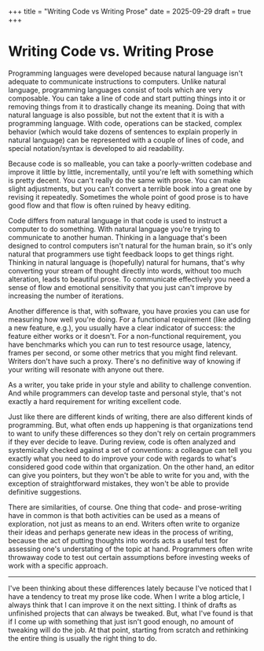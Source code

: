 +++ 
title = "Writing Code vs Writing Prose"
date = 2025-09-29
draft = true
+++ 

# Writing Code vs. Writing Prose

Programming languages were developed because natural language isn't adequate to communicate
instructions to computers. Unlike natural language, programming languages consist of tools which are
very composable. You can take a line of code and start putting things into it or removing things
from it to drastically change its meaning. Doing that with natural language is also possible, but
not the extent that it is with a programming language. With code, operations can be stacked, complex
behavior (which would take dozens of sentences to explain properly in natural language) can be
represented with a couple of lines of code, and special notation/syntax is developed to aid
readability.

Because code is so malleable, you can take a poorly-written codebase and improve it little by
little, incrementally, until you're left with something which is pretty decent. You can't really do
the same with prose. You can make slight adjustments, but you can't convert a terrible book into a
great one by revising it repeatedly. Sometimes the whole point of good prose is to have good flow
and that flow is often ruined by heavy editing.

Code differs from natural language in that code is used to instruct a computer to do something. With
natural language you're trying to communicate to another human. Thinking in a language that's been
designed to control computers isn't natural for the human brain, so it's only natural that
programmers use tight feedback loops to get things right. Thinking in natural language is
(hopefully) natural for humans, that's why converting your stream of thought directly into words,
without too much alteration, leads to beautiful prose. To communicate effectively you need a sense
of flow and emotional sensitivity that you just can't improve by increasing the number of
iterations.

Another difference is that, with software, you have proxies you can use for measuring how well
you're doing. For a functional requirement (like adding a new feature, e.g.), you usually have a
clear indicator of success: the feature either works or it doesn't. For a non-functional
requirement, you have benchmarks which you can run to test resource usage, latency, frames per
second, or some other metrics that you might find relevant. Writers don't have such a proxy. There's
no definitive way of knowing if your writing will resonate with anyone out there.

As a writer, you take pride in your style and ability to challenge convention. And while programmers
can develop taste and personal style, that's not exactly a hard requirement for writing excellent
code.

Just like there are different kinds of writing, there are also different kinds of programming. But,
what often ends up happening is that organizations tend to want to unify these differences so they
don't rely on certain programmers if they ever decide to leave. During review, code is often
analyzed and systemically checked against a set of conventions: a colleague can tell you exactly
what you need to do improve your code with regards to what's considered good code within that
organization. On the other hand, an editor can give you pointers, but they won't be able to write
for you and, with the exception of straightforward mistakes, they won't be able to provide
definitive suggestions.

There are similarities, of course. One thing that code- and prose-writing have in common is that
both activities can be used as a means of exploration, not just as means to an end. Writers often
write to organize their ideas and perhaps generate new ideas in the process of writing, because the
act of putting thoughts into words acts a useful test for assessing one's understating of the topic
at hand. Programmers often write throwaway code to test out certain assumptions before investing
weeks of work with a specific approach. 

---

I've been thinking about these differences lately because I've noticed that I have a tendency to
treat my prose like code. When I write a blog article, I always think that I can improve it on the
next sitting. I think of drafts as unfinished projects that can always be tweaked. But, what I've
found is that if I come up with something that just isn't good enough, no amount of tweaking will do
the job. At that point, starting from scratch and rethinking the entire thing is usually the right
thing to do.
